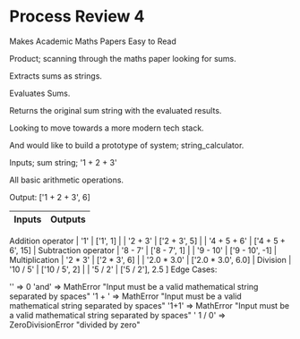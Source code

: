 # Process Review 4

Makes Academic Maths Papers Easy to Read

Product; scanning through the maths paper looking for sums.

Extracts sums as strings.

Evaluates Sums.

Returns the original sum string with the evaluated results.

Looking to move towards a more modern tech stack.

And would like to build a prototype of system; string_calculator.

Inputs; sum string; '1 + 2 + 3'

All basic arithmetic operations.

Output: ['1 + 2 + 3', 6]




| Inputs | Outputs     |
| :------------- | :------------- |
Addition operator
| '1'       | ['1', 1]       |
| '2 + 3'       | ['2 + 3', 5]       |
| '4 + 5 + 6'       | ['4 + 5 + 6', 15]       |
Subtraction operator
| '8 - 7' | ['8 - 7', 1] |
| '9 - 10' | ['9 - 10', -1] |
Multiplication
| '2 * 3' | ['2 * 3', 6] |
| '2.0 * 3.0' | ['2.0 * 3.0', 6.0] |
Division
| '10 / 5' | ['10 / 5', 2] |
| '5 / 2' | ['5 / 2'], 2.5 ]
Edge Cases:

'' => 0
'and' => MathError "Input must be a valid mathematical string separated by spaces"
'1 + ' => MathError "Input must be a valid mathematical string separated by spaces"
'1+1' => MathError "Input must be a valid mathematical string separated by spaces"
' 1 / 0' => ZeroDivisionError "divided by zero"
